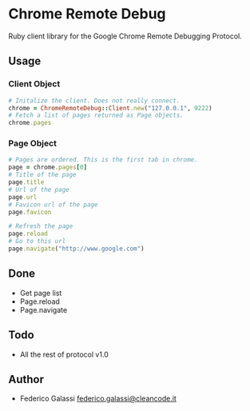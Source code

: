 # Chrome Remote Debug

Ruby client library for the Google Chrome Remote Debugging Protocol.

## Usage

### Client Object

```ruby
# Initalize the client. Does not really connect.
chrome = ChromeRemoteDebug::Client.new("127.0.0.1", 9222)
# Fetch a list of pages returned as Page objects.
chrome.pages
```

### Page Object

```ruby
# Pages are ordered. This is the first tab in chrome.
page = chrome.pages[0]
# Title of the page
page.title
# Url of the page
page.url
# Favicon url of the page
page.favicon

# Refresh the page
page.reload
# Go to this url
page.navigate("http://www.google.com")
```

## Done

* Get page list
* Page.reload
* Page.navigate

## Todo

* All the rest of protocol v1.0

## Author

* Federico Galassi <federico.galassi@cleancode.it>
